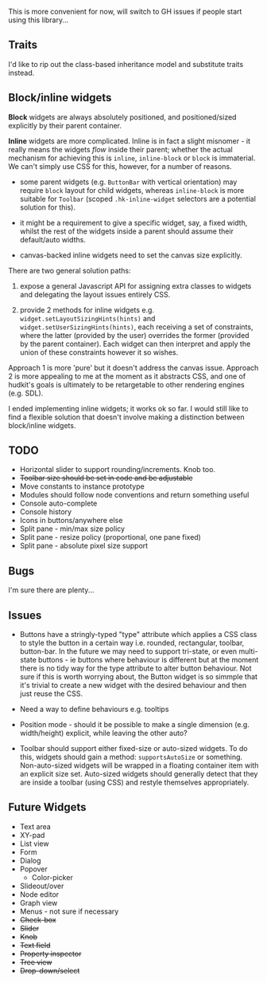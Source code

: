 This is more convenient for now, will switch to GH issues if people start using this library...

## Traits

I'd like to rip out the class-based inheritance model and substitute traits instead.

## Block/inline widgets

__Block__ widgets are always absolutely positioned, and positioned/sized explicitly by their parent container.

__Inline__ widgets are more complicated. Inline is in fact a slight misnomer - it really means the widgets _flow_ inside their parent; whether the actual mechanism for achieving this is `inline`, `inline-block` or `block` is immaterial. We can't simply use CSS for this, however, for a number of reasons.

  * some parent widgets (e.g. `ButtonBar` with vertical orientation) may require `block` layout for child widgets, whereas `inline-block` is more suitable for `Toolbar` (scoped `.hk-inline-widget` selectors are a potential solution for this).

  * it might be a requirement to give a specific widget, say, a fixed width, whilst the rest of the widgets inside a parent should assume their default/auto widths.

  * canvas-backed inline widgets need to set the canvas size explicitly.

There are two general solution paths:

  1. expose a general Javascript API for assigning extra classes to widgets and delegating the layout issues entirely CSS.

  2. provide 2 methods for inline widgets e.g. `widget.setLayoutSizingHints(hints)` and `widget.setUserSizingHints(hints)`, each receiving a set of constraints, where the latter (provided by the user) overrides the former (provided by the parent container). Each widget can then interpret and apply the union of these constraints however it so wishes.

Approach 1 is more 'pure' but it doesn't address the canvas issue. Approach 2 is more appealing to me at the moment as it abstracts CSS, and one of hudkit's goals is ultimately to be retargetable to other rendering engines (e.g. SDL).

I ended implementing inline widgets; it works ok so far. I would still like to find a flexible solution that doesn't involve making a distinction between block/inline widgets.

## TODO

  * Horizontal slider to support rounding/increments. Knob too.
  * <del>Toolbar size should be set in code and be adjustable</del>
  * Move constants to instance prototype
  * Modules should follow node conventions and return something useful
  * Console auto-complete
  * Console history
  * Icons in buttons/anywhere else
  * Split pane - min/max size policy
  * Split pane - resize policy (proportional, one pane fixed)
  * Split pane - absolute pixel size support

## Bugs

I'm sure there are plenty...

## Issues

  * Buttons have a stringly-typed "type" attribute which applies a CSS class to style the button in a certain way i.e. rounded, rectangular, toolbar, button-bar. In the future we may need to support tri-state, or even multi-state buttons - ie buttons where behaviour is different but at the moment there is no tidy way for the type attribute to alter button behaviour. Not sure if this is worth worrying about, the Button widget is so simmple that it's trivial to create a new widget with the desired behaviour and then just reuse the CSS.

  * Need a way to define behaviours e.g. tooltips

  * Position mode - should it be possible to make a single dimension (e.g. width/height)
    explicit, while leaving the other auto?

  * Toolbar should support either fixed-size or auto-sized widgets. To do this, widgets should gain a method: `supportsAutoSize` or something. Non-auto-sized widgets will be wrapped in a floating container item with an explicit size set. Auto-sized widgets should generally detect that they are inside a toolbar (using CSS) and restyle themselves appropriately.

## Future Widgets

  * Text area
  * XY-pad
  * List view
  * Form
  * Dialog
  * Popover
    * Color-picker
  * Slideout/over
  * Node editor
  * Graph view
  * Menus - not sure if necessary
  * <del>Check-box</del>
  * <del>Slider</del>
  * <del>Knob</del>
  * <del>Text field</del>
  * <del>Property inspector</del>
  * <del>Tree view</del>
  * <del>Drop-down/select</del>
